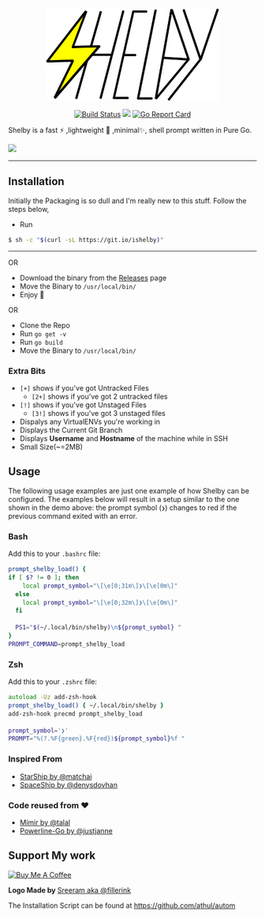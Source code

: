 <p align="center"><img src="/assets/shelby_logo.png" width="350px"/></p>

<div align="center">

[![Build Status](https://travis-ci.org/athul/shelby.svg?branch=master)](https://travis-ci.org/athul/shelby) ![](https://github.com/athul/shelby/workflows/StarBoy/badge.svg) [![Go Report Card](https://goreportcard.com/badge/github.com/athul/shelby)](https://goreportcard.com/report/github.com/athul/shelby)

</div>

Shelby is a fast ⚡️ ,lightweight 🎈 ,minimal✨, shell prompt written in Pure Go. 

![](assets/shelby.gif)

-------
## Installation
Initially the Packaging is so dull and I'm really new to this stuff. Follow the steps below,
- Run
```bash
$ sh -c "$(curl -sL https://git.io/ishelby)"	
```
----
OR
- Download the binary from the [Releases](https://github.com/athul/shelby/releases) page
- Move the Binary to `/usr/local/bin/`
- Enjoy :tada:

OR

- Clone the Repo
- Run `go get -v`
- Run `go build`
- Move the Binary to `/usr/local/bin/`

### Extra Bits
- `[+]` shows if you've got Untracked Files
  - `[2+]` shows if you've got 2 untracked files
- `[!]` shows if you've got Unstaged Files
  - `[3!]` shows if you've got 3 unstaged files
- Dispalys any VirtualENVs you're working in
- Displays the Current Git Branch
- Displays **Username** and **Hostname** of the machine while in SSH
- Small Size(~=2MB)

## Usage

The following usage examples are just one example of how Shelby can be
configured. The examples below will result in a setup similar to the one shown
in the demo above: the prompt symbol (`❯`) changes to red if the previous
command exited with an error.

### Bash

Add this to your `.bashrc` file:

```bash
prompt_shelby_load() {
if [ $? != 0 ]; then
    local prompt_symbol="\[\e[0;31m\]❯\[\e[0m\]"
  else
    local prompt_symbol="\[\e[0;32m\]❯\[\e[0m\]"
  fi

  PS1="$(~/.local/bin/shelby)\n${prompt_symbol} " 
}
PROMPT_COMMAND=prompt_shelby_load
```

### Zsh

Add this to your `.zshrc` file:

```zsh
autoload -Uz add-zsh-hook
prompt_shelby_load() { ~/.local/bin/shelby } 
add-zsh-hook precmd prompt_shelby_load

prompt_symbol='❯'
PROMPT="%(?.%F{green}.%F{red})${prompt_symbol}%f "
```

### Inspired From
- [StarShip by @matchai](https://starship.rs)
- [SpaceShip by @denysdovhan](https://github.com/denysdovhan/spaceship-prompt)

### **Code reused from** :heart:
- [Mímir by @talal](https://github.com/talal/mimir)
- [Powerline-Go by @justjanne](https://github.com/justjanne/powerline-go/)

## Support My work
<a href="https://www.buymeacoffee.com/JeVlc7T" target="_blank"><img src="https://cdn.buymeacoffee.com/buttons/default-orange.png" alt="Buy Me A Coffee" style="height: 20px !important;width: 217px !important;" ></a>

**Logo Made by** [Sreeram aka @fillerink](https://github.com/fillerink)

The Installation Script can be found at https://github.com/athul/autom
